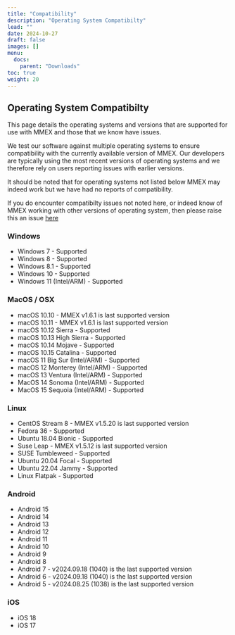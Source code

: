 ```yaml
---
title: "Compatibility"
description: "Operating System Compatibilty"
lead: ""
date: 2024-10-27
draft: false
images: []
menu:
  docs:
    parent: "Downloads"
toc: true
weight: 20
---
```


## Operating System Compatibilty

This page details the operating systems and versions that are supported for use with MMEX and those that we know have issues. 

We test our software against multiple operating systems to ensure compatibility with the currently available version of MMEX. Our developers are typically using the most recent versions of operating systems and we therefore rely on users reporting issues with earlier versions. 

It should be noted that for operating systems not listed below MMEX may indeed work but we have had no reports of compatibility.

If you do encounter compatibilty issues not noted here, or indeed know of MMEX working with other versions of operating system, then please raise this an issue [here](https://github.com/moneymanagerex/moneymanagerex/labels/bug)

### Windows

- Windows 7 - Supported
- Windows 8 - Supported
- Windows 8.1 - Supported
- Windows 10 - Supported
- Windows 11 (Intel/ARM) - Supported

### MacOS / OSX

- macOS 10.10 - MMEX v1.6.1 is last supported version
- macOS 10.11 - MMEX v1.6.1 is last supported version
- macOS 10.12	Sierra - Supported
- macOS 10.13	High Sierra - Supported
- macOS 10.14	Mojave - Supported
- macOS 10.15	Catalina - Supported
- macOS 11 Big Sur (Intel/ARM) - Supported
- macOS 12 Monterey (Intel/ARM)  - Supported
- macOS 13 Ventura (Intel/ARM)  - Supported
- MacOS 14 Sonoma (Intel/ARM) - Supported
- MacOS 15 Sequoia (Intel/ARM) - Supported

### Linux

- CentOS Stream 8 - MMEX v1.5.20 is last supported version
- Fedora 36 - Supported
- Ubuntu 18.04 Bionic - Supported
- Suse Leap - MMEX v1.5.12 is last supported version 
- SUSE Tumbleweed - Supported
- Ubuntu 20.04 Focal - Supported
- Ubuntu 22.04 Jammy - Supported
- Linux Flatpak - Supported

### Android
- Android 15
- Android 14
- Android 13
- Android 12
- Android 11
- Android 10
- Android 9
- Android 8
- Android 7 - v2024.09.18 (1040) is the last supported version
- Android 6 - v2024.09.18 (1040) is the last supported version
- Android 5 - v2024.08.25 (1038) is the last supported version

### iOS
- iOS 18
- iOS 17
